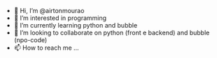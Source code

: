 - 👋 Hi, I’m @airtonmourao
- 👀 I’m interested in programming
- 🌱 I’m currently learning python and bubble
- 💞️ I’m looking to collaborate on python (front e backend) and bubble (npo-code)
- 📫 How to reach me ...

<!---
airtonmourao/airtonmourao is a ✨ special ✨ repository because its `README.md` (this file) appears on your GitHub profile.
You can click the Preview link to take a look at your changes.
--->
